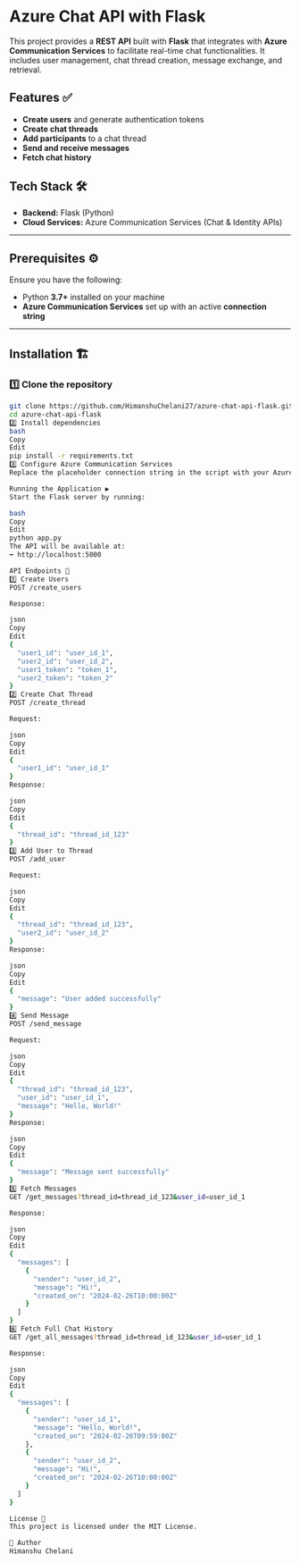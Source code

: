 # Azure Chat API with Flask

This project provides a **REST API** built with **Flask** that integrates with **Azure Communication Services** to facilitate real-time chat functionalities. It includes user management, chat thread creation, message exchange, and retrieval.

## Features ✅

- **Create users** and generate authentication tokens  
- **Create chat threads**  
- **Add participants** to a chat thread  
- **Send and receive messages**  
- **Fetch chat history**  

## Tech Stack 🛠️

- **Backend:** Flask (Python)  
- **Cloud Services:** Azure Communication Services (Chat & Identity APIs)  

---

## Prerequisites ⚙️

Ensure you have the following:

- Python **3.7+** installed on your machine  
- **Azure Communication Services** set up with an active **connection string**  

---

## Installation 🏗️

### 1️⃣ Clone the repository  
```bash
git clone https://github.com/HimanshuChelani27/azure-chat-api-flask.git
cd azure-chat-api-flask
2️⃣ Install dependencies
bash
Copy
Edit
pip install -r requirements.txt
3️⃣ Configure Azure Communication Services
Replace the placeholder connection string in the script with your Azure Communication Services connection string.

Running the Application ▶️
Start the Flask server by running:

bash
Copy
Edit
python app.py
The API will be available at:
➡️ http://localhost:5000

API Endpoints 🚀
1️⃣ Create Users
POST /create_users

Response:

json
Copy
Edit
{
  "user1_id": "user_id_1",
  "user2_id": "user_id_2",
  "user1_token": "token_1",
  "user2_token": "token_2"
}
2️⃣ Create Chat Thread
POST /create_thread

Request:

json
Copy
Edit
{
  "user1_id": "user_id_1"
}
Response:

json
Copy
Edit
{
  "thread_id": "thread_id_123"
}
3️⃣ Add User to Thread
POST /add_user

Request:

json
Copy
Edit
{
  "thread_id": "thread_id_123",
  "user2_id": "user_id_2"
}
Response:

json
Copy
Edit
{
  "message": "User added successfully"
}
4️⃣ Send Message
POST /send_message

Request:

json
Copy
Edit
{
  "thread_id": "thread_id_123",
  "user_id": "user_id_1",
  "message": "Hello, World!"
}
Response:

json
Copy
Edit
{
  "message": "Message sent successfully"
}
5️⃣ Fetch Messages
GET /get_messages?thread_id=thread_id_123&user_id=user_id_1

Response:

json
Copy
Edit
{
  "messages": [
    {
      "sender": "user_id_2",
      "message": "Hi!",
      "created_on": "2024-02-26T10:00:00Z"
    }
  ]
}
6️⃣ Fetch Full Chat History
GET /get_all_messages?thread_id=thread_id_123&user_id=user_id_1

Response:

json
Copy
Edit
{
  "messages": [
    {
      "sender": "user_id_1",
      "message": "Hello, World!",
      "created_on": "2024-02-26T09:59:00Z"
    },
    {
      "sender": "user_id_2",
      "message": "Hi!",
      "created_on": "2024-02-26T10:00:00Z"
    }
  ]
}

License 📜
This project is licensed under the MIT License.

🔗 Author
Himanshu Chelani
